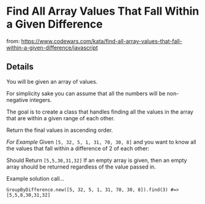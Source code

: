 # Find All Array Values That Fall Within a Given Difference

from:
https://www.codewars.com/kata/find-all-array-values-that-fall-within-a-given-difference/javascript

## Details
You will be given an array of values.

For simplicity sake you can assume that all the numbers will be non-negative integers.

The goal is to create a class that handles finding all the values in the array that are within a given range of each other.

Return the final values in ascending order.

*For Example*
Given
```[5, 32, 5, 1, 31, 70, 30, 8]```
and you want to know all the values that fall within a difference of 2 of each other:

Should Return
```[5,5,30,31,32]```
If an empty array is given, then an empty array should be returned regardless of the value passed in.

Example solution call...

```GroupByDifference.new([5, 32, 5, 1, 31, 70, 30, 8]).find(3) #=> [5,5,8,30,31,32]```